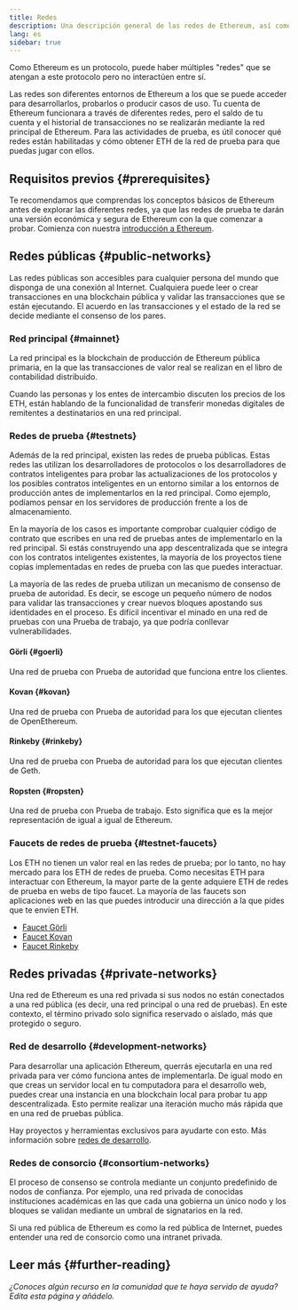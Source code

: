 ```yaml
---
title: Redes
description: Una descripción general de las redes de Ethereum, así como de dónde obtener ether (ETH) en la red de prueba y cómo probar tu aplicación.
lang: es
sidebar: true
---
```


Como Ethereum es un protocolo, puede haber múltiples "redes" que se atengan a este protocolo pero no interactúen entre sí.

Las redes son diferentes entornos de Ethereum a los que se puede acceder para desarrollarlos, probarlos o producir casos de uso. Tu cuenta de Ethereum funcionara a través de diferentes redes, pero el saldo de tu cuenta y el historial de transacciones no se realizarán mediante la red principal de Ethereum. Para las actividades de prueba, es útil conocer qué redes están habilitadas y cómo obtener ETH de la red de prueba para que puedas jugar con ellos.

## Requisitos previos {#prerequisites}

Te recomendamos que comprendas los conceptos básicos de Ethereum antes de explorar las diferentes redes, ya que las redes de prueba te darán una versión económica y segura de Ethereum con la que comenzar a probar. Comienza con nuestra [introducción a Ethereum](/developers/docs/intro-to-ethereum/).

## Redes públicas {#public-networks}

Las redes públicas son accesibles para cualquier persona del mundo que disponga de una conexión al Internet. Cualquiera puede leer o crear transacciones en una blockchain pública y validar las transacciones que se están ejecutando. El acuerdo en las transacciones y el estado de la red se decide mediante el consenso de los pares.

### Red principal {#mainnet}

La red principal es la blockchain de producción de Ethereum pública primaria, en la que las transacciones de valor real se realizan en el libro de contabilidad distribuido.

Cuando las personas y los entes de intercambio discuten los precios de los ETH, están hablando de la funcionalidad de transferir monedas digitales de remitentes a destinatarios en una red principal.

### Redes de prueba {#testnets}

Además de la red principal, existen las redes de prueba públicas. Estas redes las utilizan los desarrolladores de protocolos o los desarrolladores de contratos inteligentes para probar las actualizaciones de los protocolos y los posibles contratos inteligentes en un entorno similar a los entornos de producción antes de implementarlos en la red principal. Como ejemplo, podíamos pensar en los servidores de producción frente a los de almacenamiento.

En la mayoría de los casos es importante comprobar cualquier código de contrato que escribes en una red de pruebas antes de implementarlo en la red principal. Si estás construyendo una app descentralizada que se integra con los contratos inteligentes existentes, la mayoría de los proyectos tiene copias implementadas en redes de prueba con las que puedes interactuar.

La mayoría de las redes de prueba utilizan un mecanismo de consenso de prueba de autoridad. Es decir, se escoge un pequeño número de nodos para validar las transacciones y crear nuevos bloques apostando sus identidades en el proceso. Es difícil incentivar el minado en una red de pruebas con una Prueba de trabajo, ya que podría conllevar vulnerabilidades.

#### Görli {#goerli}

Una red de prueba con Prueba de autoridad que funciona entre los clientes.

#### Kovan {#kovan}

Una red de prueba con Prueba de autoridad para los que ejecutan clientes de OpenEthereum.

#### Rinkeby {#rinkeby}

Una red de prueba con Prueba de autoridad para los que ejecutan clientes de Geth.

#### Ropsten {#ropsten}

Una red de prueba con Prueba de trabajo. Esto significa que es la mejor representación de igual a igual de Ethereum.

### Faucets de redes de prueba {#testnet-faucets}

Los ETH no tienen un valor real en las redes de prueba; por lo tanto, no hay mercado para los ETH de redes de prueba. Como necesitas ETH para interactuar con Ethereum, la mayor parte de la gente adquiere ETH de redes de prueba en webs de tipo faucet. La mayoría de las faucets son aplicaciones web en las que puedes introducir una dirección a la que pides que te envíen ETH.

- [Faucet Görli](https://faucet.goerli.mudit.blog/)
- [Faucet Kovan](https://faucet.kovan.network/)
- [Faucet Rinkeby](https://faucet.rinkeby.io/)

## Redes privadas {#private-networks}

Una red de Ethereum es una red privada si sus nodos no están conectados a una red pública (es decir, una red principal o una red de pruebas). En este contexto, el término privado solo significa reservado o aislado, más que protegido o seguro.

### Red de desarrollo {#development-networks}

Para desarrollar una aplicación Ethereum, querrás ejecutarla en una red privada para ver cómo funciona antes de implementarla. De igual modo en que creas un servidor local en tu computadora para el desarrollo web, puedes crear una instancia en una blockchain local para probar tu app descentralizada. Esto permite realizar una iteración mucho más rápida que en una red de pruebas pública.

Hay proyectos y herramientas exclusivos para ayudarte con esto. Más información sobre [redes de desarrollo](/developers/docs/development-networks/).

### Redes de consorcio {#consortium-networks}

El proceso de consenso se controla mediante un conjunto predefinido de nodos de confianza. Por ejemplo, una red privada de conocidas instituciones académicas en las que cada una gobierna un único nodo y los bloques se validan mediante un umbral de signatarios en la red.

Si una red pública de Ethereum es como la red pública de Internet, puedes entender una red de consorcio como una intranet privada.

## Leer más {#further-reading}

_¿Conoces algún recurso en la comunidad que te haya servido de ayuda? Edita esta página y añádelo._
